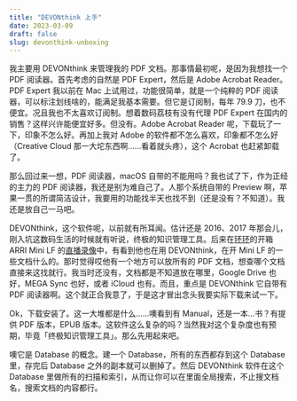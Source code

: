 ```yaml
---
title: "DEVONthink 上手"
date: 2023-03-09
draft: false
slug: devonthink-unboxing
---
```


我主要用 DEVONthink 来管理我的 PDF 文档。那事情最初呢，是因为我想找一个 PDF 阅读器。首先考虑的自然是 PDF Expert，然后是 Adobe Acrobat Reader。PDF Expert 我以前在 Mac 上试用过，功能很简单，就是一个纯粹的 PDF 阅读器，可以标注划线啥的，能满足我基本需要。但它是订阅制，每年 79.9 刀，也不便宜。况且我也不太喜欢订阅制。想着数码荔枝有没有代理 PDF Expert 在国内的销售？这样兴许能便宜好多。但没有。Adobe Acrobat Reader 呢，下载玩了一下，印象不怎么好。再加上我对 Adobe 的软件都不怎么喜欢，印象都不怎么好（Creative Cloud 那一大坨东西啊……看着就头疼），这个 Acrobat 也赶紧卸载了。

那么回过来一想，PDF 阅读器，macOS 自带的不能用吗？我也试了下，作为正经的主力的 PDF 阅读器，我还是别为难自己了。人那个系统自带的 Preview 啊，苹果一贯的所谓简洁设计，我要用的功能找半天也找不到（还是没有？不知道）。我还是放自己一马吧。

DEVONthink，这个软件呢，以前就有所耳闻。估计还是 2016、2017 年那会儿，刚入坑这数码生活的时候就有听说，终极的知识管理工具。后来在[环环](https://space.bilibili.com/845032)的开箱 ARRI Mini LF 的[直播录像](https://www.bilibili.com/video/BV19Z4y1x7Ez/)中，有看到他也在用 DEVONthink，在开 Mini LF 的一些文档什么的。那时觉得哎他有一个地方可以放所有的 PDF 文档，想查哪个文档直接来这找就行。我当时还没有，文档都是不知道放在哪里，Google Drive 也好，MEGA Sync 也好，或者 iCloud 也有。而且，重点是 DEVONthink 它自带有 PDF 阅读器啊。这个就正合我意了，于是这才冒出念头我要实际下载来试一下。

Ok，下载安装了。这一大堆都是什么……噢看到有 Manual，还是一本…书？有提供 PDF 版本，EPUB 版本。这软件这么复杂的吗？当然我对这个复杂度也有预期，毕竟「终极知识管理工具」。那么先用起来吧。

噢它是 Database 的概念。建一个 Database，所有的东西都存到这个 Database 里，存完后 Database 之外的副本就可以删掉了。然后 DEVONthink 软件在这个 Database 里做所有的扫描和索引，从而让你可以在里面全局搜索，不止搜文档名，搜索文档的内容都行。
